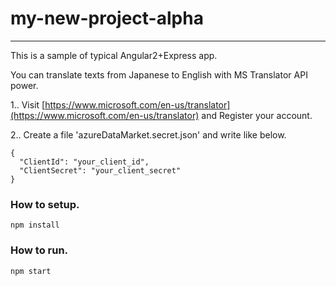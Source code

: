 # my-new-project-alpha

---

This is a sample of typical Angular2+Express app.

You can translate texts from Japanese to English with MS Translator API power.

1.. Visit [https://www.microsoft.com/en-us/translator](https://www.microsoft.com/en-us/translator) and Register your account.

2.. Create a file 'azureDataMarket.secret.json' and write like below.
```
{
  "ClientId": "your_client_id",
  "ClientSecret": "your_client_secret"
}
```

### How to setup.
```
npm install
```

### How to run.
```
npm start
```
